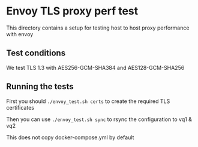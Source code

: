 # Envoy TLS proxy perf test

This directory contains a setup for testing host to host proxy performance with envoy

## Test conditions

We test TLS 1.3 with AES256-GCM-SHA384 and AES128-GCM-SHA256

## Running the tests

First you should `./envoy_test.sh certs` to create the required TLS certificates

Then you can use `./envoy_test.sh sync` to rsync the configuration to vq1 & vq2

This does not copy docker-compose.yml by default